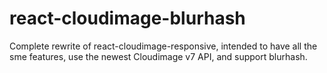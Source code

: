 # react-cloudimage-blurhash
Complete rewrite of react-cloudimage-responsive, intended to have all the sme features, use the newest Cloudimage v7 API, and support blurhash.
